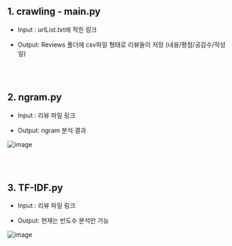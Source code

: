 ## 1. crawling - main.py

* Input : urlList.txt에 적힌 링크

* Output: Reviews 폴더에 csv파일 형태로 리뷰들이 저장 (내용/평점/공감수/작성일)

<br/><br/>

## 2. ngram.py

* Input : 리뷰 파일 링크

* Output: ngram 분석 결과

![image](https://user-images.githubusercontent.com/57972646/85975036-fa040800-ba11-11ea-8326-35993eb9d305.png)

<br/><br/>

## 3. TF-IDF.py

* Input : 리뷰 파일 링크

* Output: 현재는 빈도수 분석만 가능

![image](https://user-images.githubusercontent.com/57972646/85975415-ed33e400-ba12-11ea-919c-b6041163175b.png)

<br/><br/>
